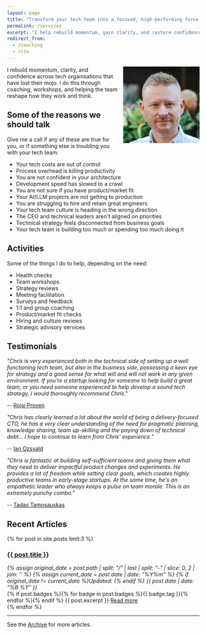 ```yaml
---
layout: page
title: "Transform your tech team into a focused, high-performing force."
permalink: /services
excerpt: "I help rebuild momentum, gain clarity, and restore confidence across tech organisations large and small."
redirect_from:
  - /coaching
  - /cto
---
```


<img alt='Chris Parsons' src='/assets/img/chris-headshot-2022-cropped.jpg' class='rounded-lg' style='margin: 0 0 1em 1em; float: right; width:200px'/>

I rebuild momentum, clarity, and confidence across tech organisations that have lost their mojo. I do this through coaching, workshops, and helping the team reshape how they work and think.

## Some of the reasons we should talk

Give me a call if any of these are true for you, or if something else is troubling you with your tech team:

- Your tech costs are out of control
- Process overhead is killing productivity
- You are not confident in your architecture
- Development speed has slowed to a crawl
- You are not sure if you have product/market fit
- Your AI/LLM projects are not getting to production
- You are struggling to hire and retain great engineers
- Your tech team culture is heading in the wrong direction
- The CEO and technical leaders aren't aligned on priorities
- Technical strategy feels disconnected from business goals
- Your tech team is building too much or spending too much doing it

<!--more-->

## Activities

Some of the things I do to help, depending on the need:

- Health checks
- Team workshops
- Strategy reviews
- Meeting facilitation
- Surveys and feedback
- 1:1 and group coaching
- Product/market fit checks
- Hiring and culture reviews
- Strategic advisory services

## Testimonials

_"Chris is very experienced both in the technical side of setting up a well functioning tech team, but also in the business side, possessing a keen eye for strategy and a good sense for what will and will not work in any given environment. If you're a startup looking for someone to help build a great team, or you need someone experienced to help develop a sound tech strategy, I would thoroughly recommend Chris."_

-- [Roisi Proven](https://www.linkedin.com/in/roisiproven/)

_"Chris has clearly learned a *lot* about the world of being a delivery-focused CTO, he has a very clear understanding of the need for pragmatic planning, knowledge sharing, team up-skilling and the paying down of technical debt... I hope to continue to learn from Chris' experience."_

-- [Ian Ozsvald](https://www.linkedin.com/in/ianozsvald/)

_"Chris is fantastic at building self-sufficient teams and giving them what they need to deliver impactful product changes and experiments. He provides a lot of freedom while setting clear goals, which creates highly productive teams in early-stage startups. At the same time, he's an empathetic leader who always keeps a pulse on team morale. This is an extremely punchy combo."_

-- [Tadas Tamosauskas](https://www.linkedin.com/in/tamosauskas/)

<script async data-uid="dadc23073e" src="https://chrismdp.kit.com/dadc23073e/index.js"></script>

## Recent Articles

{% for post in site.posts limit:3 %}
   <div class="post-preview py-4">
   <h3><a href="{{ site.baseurl }}{{ post.url }}">{{ post.title }}</a></h3>

   <div style='font-style: italic' class="pb-1 post-date">
   {% assign original_date = post.path | split: "/" | last | split: "-" | slice: 0, 2 | join: '' %}
   {% assign current_date = post.date | date: "%Y%m" %}
   {% if original_date != current_date %}Updated: {% endif %}
   {{ post.date | date: "%B %Y" }}
   </div>
   {% if post.badges %}{% for badge in post.badges %}<span class="badge badge-{{ badge.type }}">{{ badge.tag }}</span>{% endfor %}{% endif %}
   {{ post.excerpt }}
   <a class='underline' href="{{ site.baseurl }}{{ post.url }}">Read more</a>
   </div>
{% endfor %}

<hr>

See the <a href="{{ site.baseurl }}/all/">Archive</a> for more articles. 